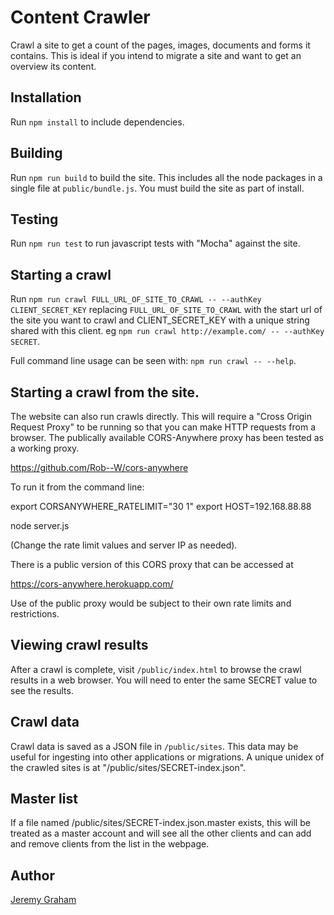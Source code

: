 # Content Crawler

Crawl a site to get a count of the pages, images, documents and forms it contains. This is ideal if you intend to
migrate a site and want to get an overview its content.

## Installation

Run `npm install` to include dependencies.

## Building

Run `npm run build` to build the site. This includes all the node packages in a single file at `public/bundle.js`. You must build the site as part of install.

## Testing

Run `npm run test` to run javascript tests with "Mocha" against the site.

## Starting a crawl

Run `npm run crawl FULL_URL_OF_SITE_TO_CRAWL -- --authKey CLIENT_SECRET_KEY` replacing `FULL_URL_OF_SITE_TO_CRAWL` with the start url of the site
you want to crawl and CLIENT_SECRET_KEY with a unique string shared with this client. eg `npm run crawl http://example.com/ -- --authKey SECRET`.

Full command line usage can be seen with: `npm run crawl -- --help`.

## Starting a crawl from the site.

The website can also run crawls directly. This will require a "Cross Origin Request Proxy" to be running so that you can make HTTP requests from a browser. The publically available CORS-Anywhere proxy has been tested as a working proxy.

https://github.com/Rob--W/cors-anywhere

To run it from the command line:

export CORSANYWHERE_RATELIMIT="30 1"
export HOST=192.168.88.88

node server.js

(Change the rate limit values and server IP as needed).

There is a public version of this CORS proxy that can be accessed at

https://cors-anywhere.herokuapp.com/

Use of the public proxy would be subject to their own rate limits and restrictions.

## Viewing crawl results

After a crawl is complete, visit `/public/index.html` to browse the crawl results in a web browser. You will need to enter the same SECRET value to see the results.

## Crawl data

Crawl data is saved as a JSON file in `/public/sites`. This data may be useful for ingesting into other applications 
or migrations. A unique unidex of the crawled sites is at "/public/sites/SECRET-index.json".

## Master list

If a file named /public/sites/SECRET-index.json.master exists, this will be treated as a master account and will see all the other clients and can add and remove clients from the list in the webpage.

## Author

[Jeremy Graham](https://jez.me)
